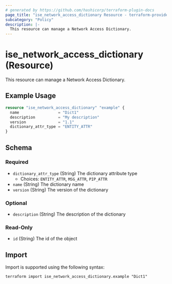 ```yaml
---
# generated by https://github.com/hashicorp/terraform-plugin-docs
page_title: "ise_network_access_dictionary Resource - terraform-provider-ise"
subcategory: "Policy"
description: |-
  This resource can manage a Network Access Dictionary.
---
```


# ise_network_access_dictionary (Resource)

This resource can manage a Network Access Dictionary.

## Example Usage

```terraform
resource "ise_network_access_dictionary" "example" {
  name                 = "Dict1"
  description          = "My description"
  version              = "1.1"
  dictionary_attr_type = "ENTITY_ATTR"
}
```

<!-- schema generated by tfplugindocs -->
## Schema

### Required

- `dictionary_attr_type` (String) The dictionary attribute type
  - Choices: `ENTITY_ATTR`, `MSG_ATTR`, `PIP_ATTR`
- `name` (String) The dictionary name
- `version` (String) The version of the dictionary

### Optional

- `description` (String) The description of the dictionary

### Read-Only

- `id` (String) The id of the object

## Import

Import is supported using the following syntax:

```shell
terraform import ise_network_access_dictionary.example "Dict1"
```
